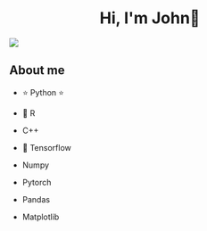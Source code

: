 <div align="center">
<h1 align="center">Hi, I'm John👋</h1>
</div>
<img src="https://github.com/John000Smith/John000Smith/assets/169589593/b05afe21-01ee-40ba-9a6a-30a5abc4fa30">

## About me

- ⭐ Python ⭐ 
- 📲 R
- C++
  
- 📗 Tensorflow
- Numpy
- Pytorch
- Pandas
- Matplotlib
<br>
